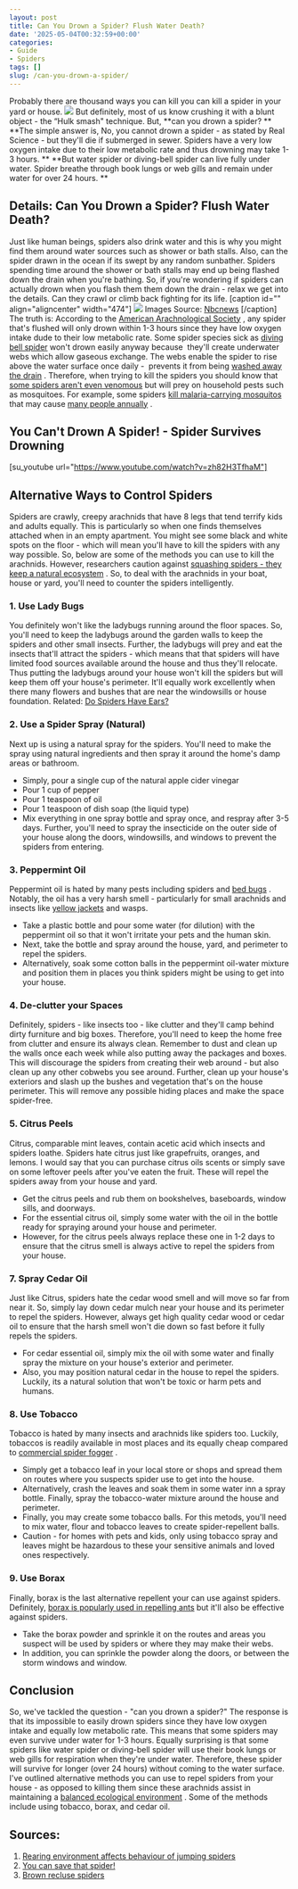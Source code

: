 ```yaml
---
layout: post
title: Can You Drown a Spider? Flush Water Death?
date: '2025-05-04T00:32:59+00:00'
categories:
- Guide
- Spiders
tags: []
slug: /can-you-drown-a-spider/
---
```


Probably there are thousand ways you can kill you can kill a spider in your yard or house.
![](/assets/img/12/Pest-Control.jpg)
But definitely, most of us know crushing it with a blunt object - the “Hulk smash" technique. But,
**can you drown a spider? **
**The simple answer is, No, you cannot drown a spider - as stated by Real Science - but they'll die if submerged in sewer. Spiders have a very low oxygen intake due to their low metabolic rate and thus drowning may take 1-3 hours. **
**But water spider or diving-bell spider can live fully under water. Spider breathe through book lungs or web gills and remain under water for over 24 hours. **
## Details: Can You Drown a Spider? Flush Water Death?
Just like human beings, spiders also drink water and this is why you might find them around water sources such as shower or bath stalls. Also, can the spider drawn in the ocean if its swept by any random sunbather.
Spiders spending time around the shower or bath stalls may end up being flashed down the drain when you're bathing. So, if you're wondering if spiders can actually drown when you flash them them down the drain - relax we get into the details. Can they crawl or climb back fighting for its life.
[caption id="" align="aligncenter" width="474"]
![](/assets/img/_new/090422_Discovery_spider.grid-6x2.jpg)
Images Source:
[Nbcnews](http://www.nbcnews.com/id/30348224/ns/technology_and_science-science/t/drowned-spiders-come-back-dead/)
[/caption]
The truth is: According to the
[American Arachnological Society](http://www.americanarachnology.org/)
, any spider that's flushed will only drown within 1-3 hours since they have low oxygen intake dude to their low metabolic rate.
Some spider species sick as
[diving bell spider](https://en.wikipedia.org/wiki/Diving_bell_spider)
won't drown easily anyway because  they'll create underwater webs which allow gaseous exchange. The webs enable the spider to rise above the water surface once daily -  prevents it from being
[washed away the drain](https://pestpolicy.com/best-drain-cleaner/)
.
Therefore, when trying to kill the spiders you should know that
[some spiders aren't even venomous](https://pestpolicy.com/how-venemous-is-a-black-spider-with-white-dots/)
but will prey on household pests such as mosquitoes. For example, some spiders
[kill malaria-carrying mosquitos](https://www.cbsnews.com/news/mosquito-assassin-spiders-could-help-fight-malaria/)
that may cause
[many people annually](https://www.sciencedirect.com/science/article/pii/S1473309912700646)
.
## You Can't Drown A Spider! - Spider Survives Drowning
[su_youtube url="https://www.youtube.com/watch?v=zh82H3TfhaM"]
## Alternative Ways to Control Spiders
Spiders are crawly, creepy arachnids that have 8 legs that tend terrify kids and adults equally. This is particularly so when one finds themselves attached when in an empty apartment.
You might see some black and white spots on the floor - which will mean you'll have to kill the spiders with any way possible. So, below are some of the methods you can use to kill the arachnids.
However, researchers caution against
[squashing spiders - they keep a natural ecosystem](https://www.express.co.uk/news/uk/779681/Scientists-spiders-eat-tonnes-insects-bugs-creepy-crawlies)
. So, to deal with the arachnids in your boat, house or yard, you'll need to counter the spiders intelligently.
### 1. Use Lady Bugs
You definitely won't like the ladybugs running around the floor spaces. So, you'll need to keep the ladybugs around the garden walls to keep the spiders and other small insects.
Further, the ladybugs will prey and eat the insects that'll attract the spiders - which means that that spiders will have limited food sources available around the house and thus they'll relocate.
Thus putting the ladybugs around your house won't kill the spiders but will keep them off your house's perimeter. It'll equally work excellently when there many flowers and bushes that are near the windowsills or house foundation.
Related:
[Do Spiders Have Ears?](https://pestpolicy.com/do-spiders-have-ears/)
### 2. Use a Spider Spray (Natural)
Next up is using a natural spray for the spiders. You'll need to make the spray using natural ingredients and then spray it around the home's damp areas or bathroom.
- Simply, pour a single cup of the natural apple cider vinegar
- Pour 1 cup of pepper
- Pour 1 teaspoon of oil
- Pour 1 teaspoon of dish soap (the liquid type)
- Mix everything in one spray bottle and spray once, and respray after 3-5 days.
Further, you'll need to spray the insecticide on the outer side of your house along the doors, windowsills, and windows to prevent the spiders from entering.
### **3. Peppermint Oil**
Peppermint oil is hated by many pests including spiders and
[bed bugs](https://pestpolicy.com/best-bed-bug-steamer/)
. Notably, the oil has a very harsh smell - particularly for small arachnids and insects like
[yellow jackets](https://www.tipsbulletin.com/how-to-keep-yellow-jackets-away/)
and wasps.
- Take a plastic bottle and pour some water (for dilution) with the peppermint oil so that it won't irritate your pets and the human skin.
- Next, take the bottle and spray around the house, yard, and perimeter to repel the spiders.
- Alternatively, soak some cotton balls in the peppermint oil-water mixture and position them in places you think spiders might be using to get into your house.
### 4. De-clutter your Spaces
Definitely, spiders - like insects too - like clutter and they'll camp behind dirty furniture and big boxes. Therefore, you'll need to keep the home free from clutter and ensure its always clean.
Remember to dust and clean up the walls once each week while also putting away the packages and boxes. This will discourage the spiders from creating their web around - but also clean up any other cobwebs you see around.
Further, clean up your house's exteriors and slash up the bushes and vegetation that's on the house perimeter. This will remove any possible hiding places and make the space spider-free.
### 5. Citrus Peels
Citrus, comparable mint leaves, contain acetic acid which insects and spiders loathe. Spiders hate citrus just like grapefruits, oranges, and lemons.
I would say that you can purchase citrus oils scents or simply save on some leftover peels after you've eaten the fruit. These will repel the spiders away from your house and yard.
- Get the citrus peels and rub them on bookshelves, baseboards, window sills, and doorways.
- For the essential citrus oil, simply some water with the oil in the bottle ready for spraying around your house and perimeter.
- However, for the citrus peels always replace these one in 1-2 days to ensure that the citrus smell is always active to repel the spiders from your house.
### 7. Spray Cedar Oil
Just like Citrus, spiders hate the cedar wood smell and will move so far from near it. So, simply lay down cedar mulch near your house and its perimeter to repel the spiders.
However, always get high quality cedar wood or cedar oil to ensure that the harsh smell won't die down so fast before it fully repels the spiders.
- For cedar essential oil, simply mix the oil with some water and finally spray the mixture on your house's exterior and perimeter.
- Also, you may position natural cedar in the house to repel the spiders. Luckily, its a natural solution that won't be toxic or harm pets and humans.
### 8. Use Tobacco
Tobacco is hated by many insects and arachnids like spiders too. Luckily, tobaccos is readily available in most places and its equally cheap compared to
[commercial spider fogger](https://pestpolicy.com/best-fogger-for-spiders/)
.
- Simply get a tobacco leaf in your local store or shops and spread them on routes where you suspects spider use to get into the house.
- Alternatively, crash the leaves and soak them in some water inn a spray bottle. Finally, spray the tobacco-water mixture around the house and perimeter.
- Finally, you may create some tobacco balls. For this metods, you'll need to mix water, flour and tobacco leaves to create spider-repellent balls.
- Caution - for homes with pets and kids, only using tobacco spray and leaves might be hazardous to these your sensitive animals and loved ones respectively.
### 9. Use Borax
Finally, borax is the last alternative repellent your can use against spiders. Definitely,
[borax is popularly used in repelling ants](https://pestpolicy.com/borax-for-ants-outside/)
but it'll also be effective against spiders.
- Take the borax powder and sprinkle it on the routes and areas you suspect will be used by spiders or where they may make their webs.
- In addition, you can sprinkle the powder along the doors, or between the storm windows and window.
## Conclusion
So, we've tackled the question - "can you drown a spider?" The response is that its impossible to easily drown spiders since they have low oxygen intake and equally low metabolic rate. This means that some spiders may even survive under water for 1-3 hours.
Equally surprising is that some spiders like water spider or diving-bell spider will use their book lungs or web gills for respiration when they're under water. Therefore, these spider will survive for longer (over 24 hours) without coming to the water surface.
I've outlined alternative methods you can use to repel spiders from your house - as opposed to killing them since these arachnids assist in maintaining a
[balanced ecological environment](https://www.researchgate.net/profile/Rajeswaran_Jagadeesan/publication/265541377_Role_of_spiders_in_agriculture_and_horticulture_ecosystem/links/5a093bc10f7e9b68229ce8f6/Role-of-spiders-in-agriculture-and-horticulture-ecosystem.pdf)
. Some of the methods include using tobacco, borax, and cedar oil.
## Sources:
1. [Rearing environment affects behaviour of jumping spiders](https://www.sciencedirect.com/science/article/pii/S0003347299912824)
2. [You can save that spider!](https://search.informit.com.au/documentSummary;dn=418204111735627;res=IELHSS)
3. [Brown recluse spiders](https://books.google.com/books?hl=en&lr=&id=OCypCwAAQBAJ&oi=fnd&pg=PA412&dq=Drown+a+Spider&ots=kd5m99dhqM&sig=2ROtbsX_vuflVmjH85zaFbgitb4)
